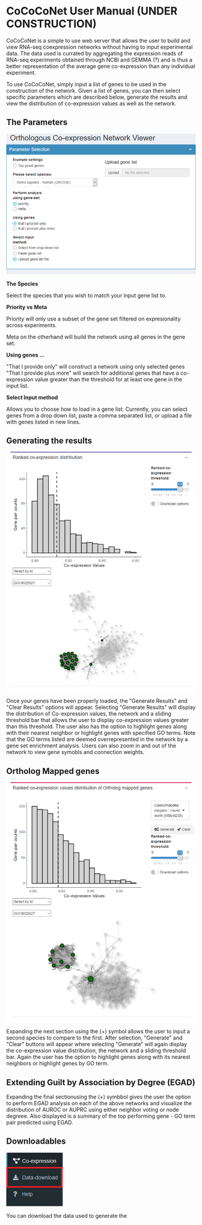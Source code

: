 # CoCoCoNet User Manual (UNDER CONSTRUCTION)

CoCoCoNet is a simple to use web server that allows the user to build and view RNA-seq coexpression networks without having to input experimental data. The data used is currated by aggregating the expression reads of RNA-seq experiments obtained through NCBI and GEMMA (?) and is thus a better representation of the average gene co-expression than any individual experiment. 

To use CoCoCoNet, simply input a list of genes to be used in the construction of the network. Given a list of genes, you can then select specific parameters which are described below, generate the results and view the distribution of co-expression values as well as the network. 



## The Parameters
![param](https://github.com/johnlee4/CoCoCoNet/blob/master/figures/parameters.png)

**The Species**
  
  Select the species that you wish to match your input gene list to. 
  
**Priority vs Meta**
  
  Priority will only use a subset of the gene set filtered on expresionality across experiments.
  
  Meta on the otherhand will build the network using all genes in the gene set.
  

**Using genes ...**
  
  "That I provide only" will construct a network using only selected genes
  "That I provide plus more" will search for additional genes that have a co-expression value greater than the threshold for at least one gene in the input list.
  
**Select Input method**
  
  Allows you to choose how to load in a gene list. Currently, you can select genes from a drop down list, paste a comma separated list, or upload a file with genes listed in new lines. 
  
## Generating the results
![yeast](https://github.com/johnlee4/CoCoCoNet/blob/master/figures/yeast.png)


Once your genes have been properly loaded, the "Generate Results" and "Clear Results" options will appear. Selecting "Generate Results" will display the distribution of Co-expression values, the network and a sliding threshold bar that allows the user to display co-expression values greater than this threshold. The user also has the option to highlight genes along with their nearest neighbor or highlight genes with specified GO terms. Note that the GO terms listed are deemed overrepresented in the network by a gene set enrichment analysis. Users can also zoom in and out of the network to view gene symobls and connection weights. 

## Ortholog Mapped genes
![C_elegans](https://github.com/johnlee4/CoCoCoNet/blob/master/figures/C_elegans.png)

Expanding the next section using the (+) symbol allows the user to input a second species to compare to the first. After selection, "Generate" and "Clear" buttons will appear where selecting "Generate" will again display the co-expression value distribution, the network and a sliding threshold bar. Again the user has the option to highlight genes along with its nearest neighbors or highlight genes by GO term.  

## Extending Guilt by Association by Degree (EGAD)
Expanding the final sectionusing the (+) symbbol gives the user the option to perform EGAD analysis on each of the above networks and visualize the distribution of AUROC  or AUPRC using either neighbor voting or node degreee. Also displayed is a summary of the top performing gene - GO term pair predicted using EGAD. 


## Downloadables
![download](https://github.com/johnlee4/CoCoCoNet/blob/master/figures/download.png)

You can download the data used to generate the 
